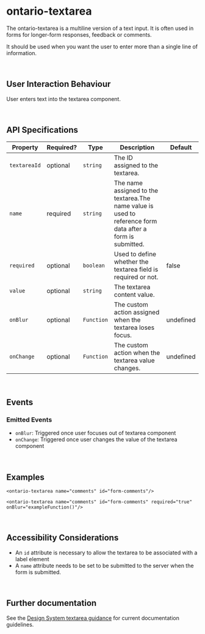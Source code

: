 # ontario-textarea

The ontario-textarea is a multiline version of a text input. It is often used in forms for longer-form responses, feedback or comments.

It should be used when you want the user to enter more than a single line of information.

<br>

## User Interaction Behaviour

User enters text into the textarea component.

<br>

## API Specifications

| Property   	| Required? 	| Type     	| Description                                                                                                	| Default   	|
|------------	|-----------	|----------	|------------------------------------------------------------------------------------------------------------	|-----------	|
| `textareaId` 	| optional  	| `string`   	| The ID assigned to the textarea.                                                                           	|           	|
| `name`       	| required  	| `string`   	| The name assigned to the textarea.The name value is used to reference form data after a form is submitted. 	|           	|
| `required`   	| optional  	| `boolean`  	| Used to define whether the textarea field is required or not.                                              	| false     	|
| `value`      	| optional  	| `string`   	| The textarea content value.                                                                                	|           	|
| `onBlur`     	| optional  	| `Function` 	| The custom action assigned when the textarea loses focus.                                                  	| undefined 	|
| `onChange`   	| optional  	| `Function` 	| The custom action when the textarea value changes.                                                         	| undefined 	|

<br>

## Events
### Emitted Events

* `onBlur`:  Triggered once user focuses out of textarea component
* `onChange`: Triggered once user changes the value of the textarea component

<br>

## Examples

```
<ontario-textarea name="comments" id="form-comments"/>
```

```
<ontario-textarea name="comments" id="form-comments" required="true" onBlur="exampleFunction()"/>
```


<br>

## Accessibility Considerations
* An `id` attribute is necessary to allow the textarea to be associated with a label element
* A `name` attribute needs to be set to be submitted to the server when the form is submitted.

<br>

## Further documentation

See the [Design System textarea guidance](https://designsystem.ontario.ca/components/detail/text-areas.html) for current documentation guidelines.
